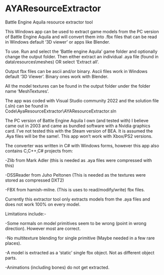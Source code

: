 # AYAResourceExtractor
Battle Engine Aquila resource extractor tool

This Windows app can be used to extract game models from the PC version of Battle Engine Aquila and will convert them into .fbx files that can be read in Windows default ‘3D viewer’ or apps like Blender.

To use.  Run and select the ‘Battle engine Aquila’ game folder and optionally change the output folder.  Then either extract an individual .aya file (found in data\resources\meshes)  OR select ‘Extract all’.  

Output fbx files can be ascii and/or binary.  Ascii files work in Windows default ‘3D Viewer’.  Binary ones work with Blender.

All the model textures can be found in the output folder under the folder name ‘MeshTextures’.

The app was coded with Visual Studio community 2022 and the solution file (.sln) can be found in Code\AyaResourceExtractor\AYAResourceExtractor.sln

The PC version of Battle Engine Aquila I own (and tested with) I believe came out in 2003 and came as bundled software with a Nvidia graphics card.  I’ve not tested this with the Steam version of BEA.  It is assumed the .Aya files will be the same!.   This app won’t work with Xbox/PS2 versions.

The converter was written in C# with Windows forms, however this app also contains C,C++,C# projects from:

-Zlib from Mark Adler (this is needed as .aya files were compressed with this)

-DSSReader from Juho Peltonen (This is needed as the textures were stored as compressed DXT2)

-FBX from hamish-milne. (This is uses to read/modify/write) fbx files.

Currently this extractor tool only extracts models from the .aya files and does not work 100% on every model.

Limitations include:-

-Some normals on model primitives seem to be wrong (point in wrong direction).  However most are correct.

-No multitexture blending for single primitive (Maybe needed in a few rare places).

-A model is extracted as a ‘static’ single fbx object.  Not as different object parts.

-Animations (including bones) do not get extracted.



